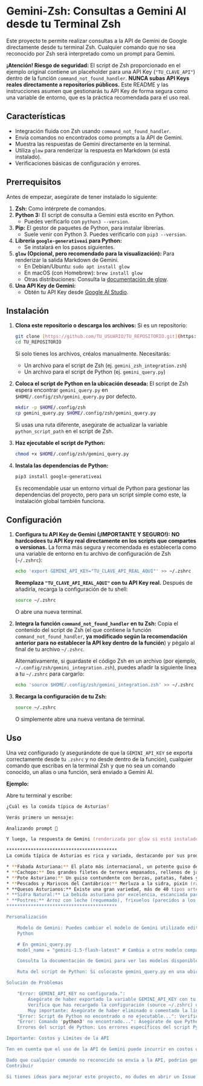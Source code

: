 # Gemini-Zsh: Consultas a Gemini AI desde tu Terminal Zsh

Este proyecto te permite realizar consultas a la API de Gemini de Google directamente desde tu terminal Zsh. Cualquier comando que no sea reconocido por Zsh será interpretado como un prompt para Gemini.

**¡Atención! Riesgo de seguridad:** El script de Zsh proporcionado en el ejemplo original contiene un placeholder para una API Key (`"TU_CLAVE_API"`) dentro de la función `command_not_found_handler`. **NUNCA subas API Keys reales directamente a repositorios públicos.** Este README y las instrucciones asumen que gestionarás tu API Key de forma segura como una variable de entorno, que es la práctica recomendada para el uso real.

## Características

* Integración fluida con Zsh usando `command_not_found_handler`.
* Envía comandos no encontrados como prompts a la API de Gemini.
* Muestra las respuestas de Gemini directamente en la terminal.
* Utiliza `glow` para renderizar la respuesta en Markdown (si está instalado).
* Verificaciones básicas de configuración y errores.

## Prerrequisitos

Antes de empezar, asegúrate de tener instalado lo siguiente:

1.  **Zsh:** Como intérprete de comandos.
2.  **Python 3:** El script de consulta a Gemini está escrito en Python.
    * Puedes verificarlo con `python3 --version`.
3.  **Pip:** El gestor de paquetes de Python, para instalar librerías.
    * Suele venir con Python 3. Puedes verificarlo con `pip3 --version`.
4.  **Librería `google-generativeai` para Python:**
    * Se instalará en los pasos siguientes.
5.  **`glow` (Opcional, pero recomendado para la visualización):** Para renderizar la salida Markdown de Gemini.
    * En Debian/Ubuntu: `sudo apt install glow`
    * En macOS (con Homebrew): `brew install glow`
    * Otras distribuciones: Consulta la [documentación de glow](https://github.com/charmbracelet/glow).
6.  **Una API Key de Gemini:**
    * Obtén tu API Key desde [Google AI Studio](https://aistudio.google.com/app/apikey).

## Instalación

1.  **Clona este repositorio o descarga los archivos:**
    Si es un repositorio:
    ```bash
    git clone [https://github.com/TU_USUARIO/TU_REPOSITORIO.git](https://github.com/TU_USUARIO/TU_REPOSITORIO.git)
    cd TU_REPOSITORIO
    ```
    Si solo tienes los archivos, créalos manualmente. Necesitarás:
    * Un archivo para el script de Zsh (ej. `gemini_zsh_integration.zsh`)
    * Un archivo para el script de Python (ej. `gemini_query.py`)

2.  **Coloca el script de Python en la ubicación deseada:**
    El script de Zsh espera encontrar `gemini_query.py` en `$HOME/.config/zsh/gemini_query.py` por defecto.
    ```bash
    mkdir -p $HOME/.config/zsh
    cp gemini_query.py $HOME/.config/zsh/gemini_query.py
    ```
    Si usas una ruta diferente, asegúrate de actualizar la variable `python_script_path` en el script de Zsh.

3.  **Haz ejecutable el script de Python:**
    ```bash
    chmod +x $HOME/.config/zsh/gemini_query.py
    ```

4.  **Instala las dependencias de Python:**
    ```bash
    pip3 install google-generativeai
    ```
    Es recomendable usar un entorno virtual de Python para gestionar las dependencias del proyecto, pero para un script simple como este, la instalación global también funciona.

## Configuración

1.  **Configura tu API Key de Gemini (¡IMPORTANTE Y SEGURO!):**
    **NO hardcodees tu API Key real directamente en los scripts que compartes o versionas.**
    La forma más segura y recomendada es establecerla como una variable de entorno en tu archivo de configuración de Zsh (`~/.zshrc`):

    ```bash
    echo 'export GEMINI_API_KEY="TU_CLAVE_API_REAL_AQUI"' >> ~/.zshrc
    ```
    **Reemplaza `"TU_CLAVE_API_REAL_AQUI"` con tu API Key real.**
    Después de añadirla, recarga la configuración de tu shell:
    ```bash
    source ~/.zshrc
    ```
    O abre una nueva terminal.


2.  **Integra la función `command_not_found_handler` en tu Zsh:**
    Copia el contenido del script de Zsh (el que contiene la función `command_not_found_handler`, **ya modificado según la recomendación anterior para no establecer la API key dentro de la función**) y pégalo al final de tu archivo `~/.zshrc`.

    Alternativamente, si guardaste el código Zsh en un archivo (por ejemplo, `~/.config/zsh/gemini_integration.zsh`), puedes añadir la siguiente línea a tu `~/.zshrc` para cargarlo:
    ```bash
    echo 'source $HOME/.config/zsh/gemini_integration.zsh' >> ~/.zshrc
    ```

3.  **Recarga la configuración de tu Zsh:**
    ```bash
    source ~/.zshrc
    ```
    O simplemente abre una nueva ventana de terminal.

## Uso

Una vez configurado (y asegurándote de que la `GEMINI_API_KEY` se exporta correctamente desde tu `.zshrc` y no desde dentro de la función), cualquier comando que escribas en la terminal Zsh y que no sea un comando conocido, un alias o una función, será enviado a Gemini AI.

**Ejemplo:**

Abre tu terminal y escribe:
```zsh
¿Cuál es la comida típica de Asturias?

Verás primero un mensaje:

Analizando prompt 🤔

Y luego, la respuesta de Gemini (renderizada por glow si está instalado):

*****************************************
La comida típica de Asturias es rica y variada, destacando por sus productos de mar y montaña. Algunos platos emblemáticos son:

* **Fabada Asturiana:** El plato más internacional, un potente guiso de fabes (alubias blancas grandes) con compango (morcilla, chorizo, lacón, tocino).
* **Cachopo:** Dos grandes filetes de ternera empanados, rellenos de jamón serrano y queso.
* **Pote Asturiano:** Un guiso contundente con berzas, patatas, fabes y productos del cerdo.
* **Pescados y Mariscos del Cantábrico:** Merluza a la sidra, pixín (rape), oricios (erizos de mar), centollos, nécoras, etc.
* **Quesos Asturianos:** Existe una gran variedad, más de 40 tipos artesanos. Algunos famosos son el Cabrales, Gamonéu, Afuega'l Pitu, y La Peral.
* **Sidra Natural:** La bebida asturiana por excelencia, escanciada para oxigenarla y potenciar su sabor.
* **Postres:** Arroz con leche (requemado), frixuelos (parecidos a los crepes), casadielles (empanadillas dulces rellenas de nuez).
*****************************************

Personalización

    Modelo de Gemini: Puedes cambiar el modelo de Gemini utilizado editando la variable model_name en el script gemini_query.py.
    Python

    # En gemini_query.py
    model_name = "gemini-1.5-flash-latest" # Cambia a otro modelo compatible si lo deseas

    Consulta la documentación de Gemini para ver los modelos disponibles.

    Ruta del script de Python: Si colocaste gemini_query.py en una ubicación diferente a la predeterminada ($HOME/.config/zsh/gemini_query.py), actualiza la variable python_script_path en tu función command_not_found_handler dentro de ~/.zshrc (o el archivo donde la hayas guardado).

Solución de Problemas

    "Error: GEMINI_API_KEY no configurada.":
        Asegúrate de haber exportado la variable GEMINI_API_KEY con tu clave real en tu ~/.zshrc.
        Verifica que has recargado la configuración (source ~/.zshrc) o abierto una nueva terminal.
        Muy importante: Asegúrate de haber eliminado o comentado la línea export GEMINI_API_KEY="TU_CLAVE_API" de dentro de la función command_not_found_handler en tu script Zsh, ya que esta anularía la clave de tu .zshrc.
    "Error: Script de Python no encontrado o no ejecutable...": Verifica que la ruta en python_script_path (en el script Zsh) sea correcta y que el script gemini_query.py tenga permisos de ejecución (chmod +x ruta/al/script.py).
    "Error: Comando 'python3' no encontrado...": Asegúrate de que Python 3 esté instalado y accesible en tu PATH.
    Errores del script de Python: Los errores específicos del script Python (ej. problemas con la API, modelo incorrecto) se imprimirán en stderr y deberían ser visibles en la terminal. Si la API Key es incorrecta (por ejemplo, si se usa el placeholder "TU_CLAVE_API"), el script Python fallará.

Importante: Costos y Límites de la API

Ten en cuenta que el uso de la API de Gemini puede incurrir en costos dependiendo de tu volumen de uso y el modelo seleccionado. Revisa los términos de precios de Google Cloud para la API de Gemini.

Dado que cualquier comando no reconocido se envía a la API, podrías generar muchas solicitudes accidentalmente. ¡Usa con precaución!
Contribuir

Si tienes ideas para mejorar este proyecto, no dudes en abrir un Issue o un Pull Request.
